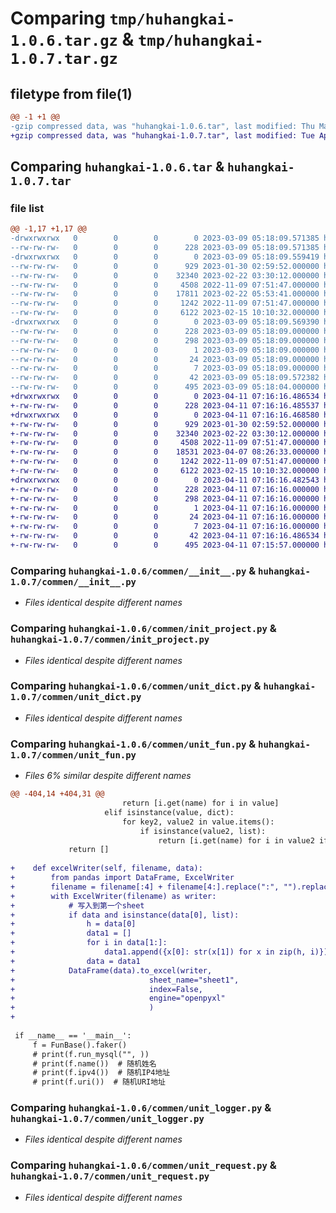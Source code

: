 # Comparing `tmp/huhangkai-1.0.6.tar.gz` & `tmp/huhangkai-1.0.7.tar.gz`

## filetype from file(1)

```diff
@@ -1 +1 @@
-gzip compressed data, was "huhangkai-1.0.6.tar", last modified: Thu Mar  9 05:18:09 2023, max compression
+gzip compressed data, was "huhangkai-1.0.7.tar", last modified: Tue Apr 11 07:16:16 2023, max compression
```

## Comparing `huhangkai-1.0.6.tar` & `huhangkai-1.0.7.tar`

### file list

```diff
@@ -1,17 +1,17 @@
-drwxrwxrwx   0        0        0        0 2023-03-09 05:18:09.571385 huhangkai-1.0.6/
--rw-rw-rw-   0        0        0      228 2023-03-09 05:18:09.571385 huhangkai-1.0.6/PKG-INFO
-drwxrwxrwx   0        0        0        0 2023-03-09 05:18:09.559419 huhangkai-1.0.6/commen/
--rw-rw-rw-   0        0        0      929 2023-01-30 02:59:52.000000 huhangkai-1.0.6/commen/__init__.py
--rw-rw-rw-   0        0        0    32340 2023-02-22 03:30:12.000000 huhangkai-1.0.6/commen/init_project.py
--rw-rw-rw-   0        0        0     4508 2022-11-09 07:51:47.000000 huhangkai-1.0.6/commen/unit_dict.py
--rw-rw-rw-   0        0        0    17811 2023-02-22 05:53:41.000000 huhangkai-1.0.6/commen/unit_fun.py
--rw-rw-rw-   0        0        0     1242 2022-11-09 07:51:47.000000 huhangkai-1.0.6/commen/unit_logger.py
--rw-rw-rw-   0        0        0     6122 2023-02-15 10:10:32.000000 huhangkai-1.0.6/commen/unit_request.py
-drwxrwxrwx   0        0        0        0 2023-03-09 05:18:09.569390 huhangkai-1.0.6/huhangkai.egg-info/
--rw-rw-rw-   0        0        0      228 2023-03-09 05:18:09.000000 huhangkai-1.0.6/huhangkai.egg-info/PKG-INFO
--rw-rw-rw-   0        0        0      298 2023-03-09 05:18:09.000000 huhangkai-1.0.6/huhangkai.egg-info/SOURCES.txt
--rw-rw-rw-   0        0        0        1 2023-03-09 05:18:09.000000 huhangkai-1.0.6/huhangkai.egg-info/dependency_links.txt
--rw-rw-rw-   0        0        0       24 2023-03-09 05:18:09.000000 huhangkai-1.0.6/huhangkai.egg-info/requires.txt
--rw-rw-rw-   0        0        0        7 2023-03-09 05:18:09.000000 huhangkai-1.0.6/huhangkai.egg-info/top_level.txt
--rw-rw-rw-   0        0        0       42 2023-03-09 05:18:09.572382 huhangkai-1.0.6/setup.cfg
--rw-rw-rw-   0        0        0      495 2023-03-09 05:18:04.000000 huhangkai-1.0.6/setup.py
+drwxrwxrwx   0        0        0        0 2023-04-11 07:16:16.486534 huhangkai-1.0.7/
+-rw-rw-rw-   0        0        0      228 2023-04-11 07:16:16.485537 huhangkai-1.0.7/PKG-INFO
+drwxrwxrwx   0        0        0        0 2023-04-11 07:16:16.468580 huhangkai-1.0.7/commen/
+-rw-rw-rw-   0        0        0      929 2023-01-30 02:59:52.000000 huhangkai-1.0.7/commen/__init__.py
+-rw-rw-rw-   0        0        0    32340 2023-02-22 03:30:12.000000 huhangkai-1.0.7/commen/init_project.py
+-rw-rw-rw-   0        0        0     4508 2022-11-09 07:51:47.000000 huhangkai-1.0.7/commen/unit_dict.py
+-rw-rw-rw-   0        0        0    18531 2023-04-07 08:26:33.000000 huhangkai-1.0.7/commen/unit_fun.py
+-rw-rw-rw-   0        0        0     1242 2022-11-09 07:51:47.000000 huhangkai-1.0.7/commen/unit_logger.py
+-rw-rw-rw-   0        0        0     6122 2023-02-15 10:10:32.000000 huhangkai-1.0.7/commen/unit_request.py
+drwxrwxrwx   0        0        0        0 2023-04-11 07:16:16.482543 huhangkai-1.0.7/huhangkai.egg-info/
+-rw-rw-rw-   0        0        0      228 2023-04-11 07:16:16.000000 huhangkai-1.0.7/huhangkai.egg-info/PKG-INFO
+-rw-rw-rw-   0        0        0      298 2023-04-11 07:16:16.000000 huhangkai-1.0.7/huhangkai.egg-info/SOURCES.txt
+-rw-rw-rw-   0        0        0        1 2023-04-11 07:16:16.000000 huhangkai-1.0.7/huhangkai.egg-info/dependency_links.txt
+-rw-rw-rw-   0        0        0       24 2023-04-11 07:16:16.000000 huhangkai-1.0.7/huhangkai.egg-info/requires.txt
+-rw-rw-rw-   0        0        0        7 2023-04-11 07:16:16.000000 huhangkai-1.0.7/huhangkai.egg-info/top_level.txt
+-rw-rw-rw-   0        0        0       42 2023-04-11 07:16:16.486534 huhangkai-1.0.7/setup.cfg
+-rw-rw-rw-   0        0        0      495 2023-04-11 07:15:57.000000 huhangkai-1.0.7/setup.py
```

### Comparing `huhangkai-1.0.6/commen/__init__.py` & `huhangkai-1.0.7/commen/__init__.py`

 * *Files identical despite different names*

### Comparing `huhangkai-1.0.6/commen/init_project.py` & `huhangkai-1.0.7/commen/init_project.py`

 * *Files identical despite different names*

### Comparing `huhangkai-1.0.6/commen/unit_dict.py` & `huhangkai-1.0.7/commen/unit_dict.py`

 * *Files identical despite different names*

### Comparing `huhangkai-1.0.6/commen/unit_fun.py` & `huhangkai-1.0.7/commen/unit_fun.py`

 * *Files 6% similar despite different names*

```diff
@@ -404,14 +404,31 @@
                         return [i.get(name) for i in value]
                     elif isinstance(value, dict):
                         for key2, value2 in value.items():
                             if isinstance(value2, list):
                                 return [i.get(name) for i in value2 if i.get(name)]
             return []
 
+    def excelWriter(self, filename, data):
+        from pandas import DataFrame, ExcelWriter
+        filename = filename[:4] + filename[4:].replace(":", "").replace(' ', '_')
+        with ExcelWriter(filename) as writer:
+            # 写入到第一个sheet
+            if data and isinstance(data[0], list):
+                h = data[0]
+                data1 = []
+                for i in data[1:]:
+                    data1.append({x[0]: str(x[1]) for x in zip(h, i)})
+                data = data1
+            DataFrame(data).to_excel(writer,
+                              sheet_name="sheet1",
+                              index=False,
+                              engine="openpyxl"
+                              )
+
 
 if __name__ == '__main__':
     f = FunBase().faker()
     # print(f.run_mysql("", ))
     # print(f.name())  # 随机姓名
     # print(f.ipv4())  # 随机IP4地址
     # print(f.uri())  # 随机URI地址
```

### Comparing `huhangkai-1.0.6/commen/unit_logger.py` & `huhangkai-1.0.7/commen/unit_logger.py`

 * *Files identical despite different names*

### Comparing `huhangkai-1.0.6/commen/unit_request.py` & `huhangkai-1.0.7/commen/unit_request.py`

 * *Files identical despite different names*

